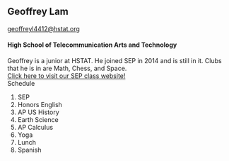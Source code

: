 ## Geoffrey Lam  
geoffreyl4412@hstat.org  
#### High School of Telecommunication Arts and Technology  
Geoffrey is a junior at HSTAT. He joined SEP in 2014 and is still in it. Clubs that he is in are Math, Chess, and Space.  
[Click here to visit our SEP class website!](https://sites.google.com/a/hstat.org/11sep1617/)  
Schedule
1. SEP
2. Honors English
3. AP US History
4. Earth Science
5. AP Calculus
6. Yoga
7. Lunch
8. Spanish